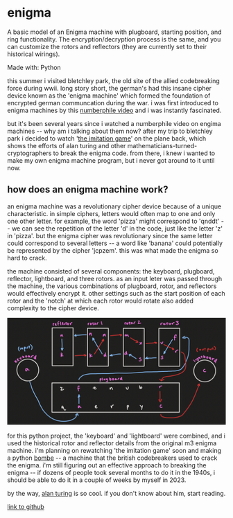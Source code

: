 # enigma

A basic model of an Enigma machine with plugboard, starting position, and ring functionality. The encryption/decryption process is the same, and you can customize the rotors and reflectors (they are currently set to their historical wirings).

Made with: Python

this summer i visited bletchley park, the old site of the allied codebreaking force during wwii. long story short, the german's had this insane cipher device known as the 'enigma machine' which formed the foundation of encrypted german communcation during the war. i was first introduced to enigma machines by this [numberphile video](https://youtu.be/G2_Q9FoD-oQ) and i was instantly fascinated.

but it's been several years since i watched a numberphile video on engima machines -- why am i talking about them now? after my trip to bletchley park i decided to watch '[the imitation game](https://www.imdb.com/title/tt2084970/)' on the plane back, which shows the efforts of alan turing and other mathematicians-turned-cryptographers to break the enigma code. from there, i knew i wanted to make my own enigma machine program, but i never got around to it until now.

## how does an enigma machine work?

an enigma machine was a revolutionary cipher device because of a unique characteristic. in simple ciphers, letters would often map to one and only one other letter. for example, the word 'pizza' might correspond to 'qnddt' -- we can see the repetition of the letter 'd' in the code, just like the letter 'z' in 'pizza'. but the enigma cipher was revolutionary since the same letter could correspond to several letters -- a word like 'banana' could potentially be represented by the cipher 'jcpzem'. this was what made the enigma so hard to crack.

the machine consisted of several components: the keyboard, plugboard, reflector, lightboard, and three rotors. as an input leter was passed through the machine, the various combinations of plugboard, rotor, and reflectors would effectively encrypt it. other settings such as the start position of each rotor and the 'notch' at which each rotor would rotate also added complexity to the cipher device.

![enigma](/enigma.png)

for this python project, the 'keyboard' and 'lightboard' were combined, and i used the historical rotor and reflector details from the original m3 enigma machine. i'm planning on rewatching 'the imitation game' soon and making a python [bombe](https://en.wikipedia.org/wiki/Bombe) -- a machine that the british codebreakers used to crack the enigma. i'm still figuring out an effective approach to breaking the enigma -- if dozens of people took several months to do it in the 1940s, i should be able to do it in a couple of weeks by myself in 2023.

by the way, [alan turing](https://en.wikipedia.org/wiki/Alan_Turing) is so cool. if you don't know about him, start reading.

[link to github](https://github.com/aumken/enigma)